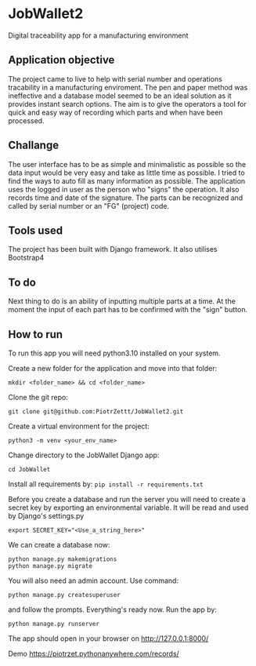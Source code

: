 # JobWallet2
Digital traceability app for a manufacturing environment

## Application objective
The project came to live to help with serial number and operations tracability in a manufacturing enviroment. The pen and paper method was ineffective and a database model seemed to be an ideal solution as it provides instant search options. The aim is to give the operators a tool for quick and easy way of recording which parts and when have been processed.

## Challange
The user interface has to be as simple and minimalistic as possible so the data input would be very easy and take as little time as possible. I tried to find the ways to auto fill as many information as possible. The application uses the logged in user as the person who "signs" the operation. It also records time and date of the signature. The parts can be recognized and called by serial number or an "FG" (project) code.

## Tools used
The project has been built with Django framework. It also utilises Bootstrap4

## To do
Next thing to do is an ability of inputting multiple parts at a time. At the moment the input of each part has to be confirmed with the "sign" button.

## How to run
To run this app you will need python3.10 installed on your system.

Create a new folder for the application and move into that folder:

```mkdir <folder_name> && cd <folder_name>```

Clone the git repo:

```git clone git@github.com:PiotrZettt/JobWallet2.git```

Create a virtual environment for the project:

```python3 -m venv <your_env_name>```

Change directory to the JobWallet Django app:

```cd JobWallet```

Install all requirements by:
```pip install -r requirements.txt```

Before you create a database and run the server you will need to create a secret key by exporting an environmental variable. It will be read and used by Django's settings.py

```export SECRET_KEY="<Use_a_string_here>"```

We can create a database now:

```python manage.py makemigrations```  
```python manage.py migrate```

You will also need an admin account. Use command:

```python manage.py createsuperuser```

and follow the prompts.
Everything's ready now. Run the app by:

```python manage.py runserver```

The app should open in your browser on http://127.0.0.1:8000/  

Demo
https://piotrzet.pythonanywhere.com/records/
